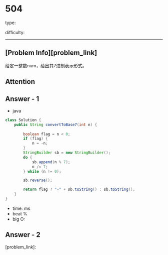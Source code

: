 
# 504
type:

difficulty:

---

## [Problem Info][problem_link]
给定一整数num，给出其7进制表示形式。

## Attention

## Answer - 1

- java
```java
class Solution {
    public String convertToBase7(int n) {
        
        boolean flag = n < 0;
        if (flag) {
            n = -n;
        }
        StringBuilder sb = new StringBuilder();
        do {
            sb.append(n % 7);
            n /= 7;
        } while (n != 0);

        sb.reverse();

        return flag ? "-" + sb.toString() : sb.toString();
    }
}
```

- time: ms
- beat %
- big O:

## Answer - 2

[problem_link]:

